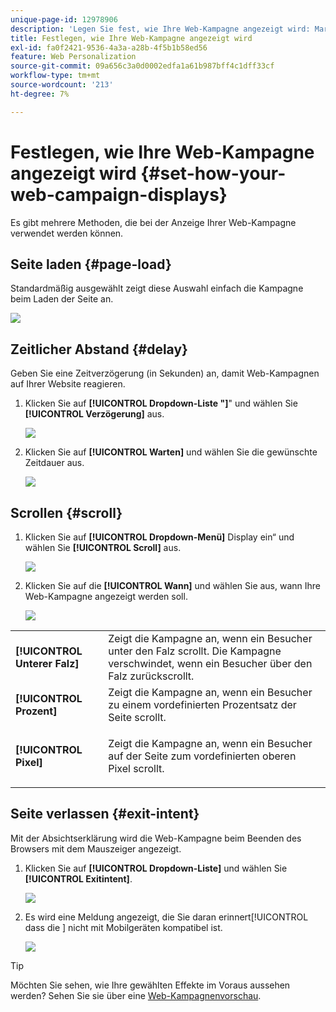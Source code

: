 ```yaml
---
unique-page-id: 12978906
description: 'Legen Sie fest, wie Ihre Web-Kampagne angezeigt wird: Marketo-Dokumente - Produktdokumentation'
title: Festlegen, wie Ihre Web-Kampagne angezeigt wird
exl-id: fa0f2421-9536-4a3a-a28b-4f5b1b58ed56
feature: Web Personalization
source-git-commit: 09a656c3a0d0002edfa1a61b987bff4c1dff33cf
workflow-type: tm+mt
source-wordcount: '213'
ht-degree: 7%

---
```


# Festlegen, wie Ihre Web-Kampagne angezeigt wird {#set-how-your-web-campaign-displays}

Es gibt mehrere Methoden, die bei der Anzeige Ihrer Web-Kampagne verwendet werden können.

## Seite laden {#page-load}

Standardmäßig ausgewählt zeigt diese Auswahl einfach die Kampagne beim Laden der Seite an.

![](assets/pl1.png)

## Zeitlicher Abstand {#delay}

Geben Sie eine Zeitverzögerung (in Sekunden) an, damit Web-Kampagnen auf Ihrer Website reagieren.

1. Klicken Sie auf **[!UICONTROL Dropdown-Liste &quot;]**&quot; und wählen Sie **[!UICONTROL Verzögerung]** aus.

   ![](assets/d1.png)

1. Klicken Sie auf **[!UICONTROL Warten]** und wählen Sie die gewünschte Zeitdauer aus.

   ![](assets/d2.png)

## Scrollen {#scroll}

1. Klicken Sie auf **[!UICONTROL Dropdown-Menü]** Display ein“ und wählen Sie **[!UICONTROL Scroll]** aus.

   ![](assets/s1.png)

1. Klicken Sie auf die **[!UICONTROL Wann]** und wählen Sie aus, wann Ihre Web-Kampagne angezeigt werden soll.

   ![](assets/s2.png)

<table>
 <tbody>
  <tr>
   <td><strong>[!UICONTROL Unterer Falz]</strong></td>
   <td>Zeigt die Kampagne an, wenn ein Besucher unter den Falz scrollt. Die Kampagne verschwindet, wenn ein Besucher über den Falz zurückscrollt.</td>
  </tr>
  <tr>
   <td><strong>[!UICONTROL Prozent]</strong></td>
   <td>Zeigt die Kampagne an, wenn ein Besucher zu einem vordefinierten Prozentsatz der Seite scrollt.</td>
  </tr>
  <tr>
   <td><strong>[!UICONTROL Pixel]</strong></td>
   <td><p>Zeigt die Kampagne an, wenn ein Besucher auf der Seite zum vordefinierten oberen Pixel scrollt.</p></td>
  </tr>
 </tbody>
</table>

## Seite verlassen {#exit-intent}

Mit der Absichtserklärung wird die Web-Kampagne beim Beenden des Browsers mit dem Mauszeiger angezeigt.

1. Klicken Sie auf **[!UICONTROL Dropdown-Liste]** und wählen Sie **[!UICONTROL Exitintent]**.

   ![](assets/ei1.png)

1. Es wird eine Meldung angezeigt, die Sie daran erinnert[!UICONTROL &#x200B; dass die &#x200B;] nicht mit Mobilgeräten kompatibel ist.

   ![](assets/ei2.png)

>[!TIP]
>
>Möchten Sie sehen, wie Ihre gewählten Effekte im Voraus aussehen werden? Sehen Sie sie über eine [Web-Kampagnenvorschau](/help/marketo/product-docs/web-personalization/working-with-web-campaigns/preview-and-test-a-web-campaign.md).
